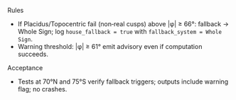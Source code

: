 <!-- >>> AUTO-GEN BEGIN: High-Latitude Fallbacks v1.0 (instructions) -->
Rules
- If Placidus/Topocentric fail (non‑real cusps) above |φ| ≥ 66°: fallback → Whole Sign; log `house_fallback = true` with `fallback_system = Whole Sign`.
- Warning threshold: |φ| ≥ 61° emit advisory even if computation succeeds.

Acceptance
- Tests at 70°N and 75°S verify fallback triggers; outputs include warning flag; no crashes.
<!-- >>> AUTO-GEN END: High-Latitude Fallbacks v1.0 (instructions) -->
